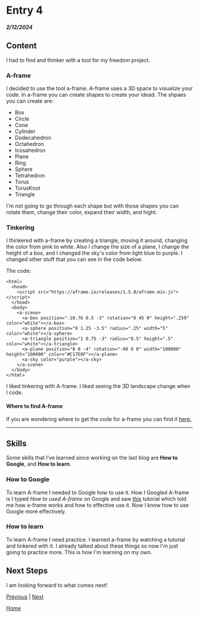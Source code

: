 # Entry 4
##### 2/12/2024

## Content
I had to find and thinker with a tool for my freedom project. 

### A-frame
I decided to use the tool a-frame. A-frame uses a 3D space to visualize your code. In a-frame you can create shapes to create your idead. The shpaes you can create are:

* Box
* Circle
* Cone
* Cylinder
* Dodecahedron
* Octahedron
* Icosahedron
* Plane
* Ring
* Sphere
* Tetrahedron
* Torus
* TorusKnot
* Triangle

I'm not going to go through each shape but with those shapes you can rotate them, change their color, expand their width, and hight.

### Tinkering
I thinkered with a-frame by creating a triangle, moving it around, changing the color from pink to white. Also I change the size of a plane, I change the height of a box, and I changed the sky's color from light blue to purple. I changed other stuff that you can see in the code below.

The code:
```
<html>
  <head>
    <script src="https://aframe.io/releases/1.5.0/aframe.min.js"></script>
  </head>
  <body>
    <a-scene>
      <a-box position="-10.76 0.5 -3" rotation="0 45 0" height=".259" color="white"></a-box>
      <a-sphere position="0 1.25 -3.5" radius=".25" width="5" color="white"></a-sphere>
      <a-triangle position="1 0.75 -3" radius="0.5" height=".5" color="white"></a-triangle>
      <a-plane position="0 0 -4" rotation="-90 0 0" width="100000" height="100000" color="#C17E0F"></a-plane>
      <a-sky color="purple"></a-sky>
    </a-scene>
  </body>
</html>
```

I liked tinkering with A-frame. I liked seeing the 3D landscape change when I code. 

#### Where to find A-frame 
If you are wondering where to get the code for a-frame you can find it [here.](https://aframe.io/docs/1.5.0/introduction/)

---

## Skills
Some skills that I’ve learned since working on the last blog are **How to Google**, and **How to learn**.

### How to Google
To learn A-frame I needed to Google how to use it. How I Googled A-frame is I typed _How to used A-frame_ on Google and saw [this](https://www.youtube.com/watch?v=ktjMCanKNLk) tutorial which told me how a-frame works and how to effective use it. Now I know how to use Google more effectively.

### How to learn
To learn A-frame I need practice. I learned a-frame by watching a tutorial and tinkered with it. I already talked about these things so now I'm just going to practice more. This is how I'm learning on my own.

## Next Steps
I am looking forward to what comes next!

[Previous](entry03.md) | [Next](entry05.md)

[Home](../README.md)
